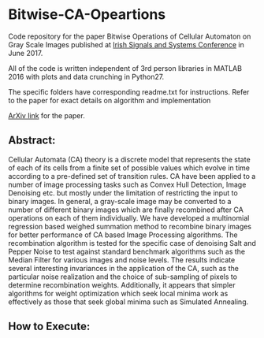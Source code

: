# Bitwise-CA-Opeartions
Code repository for the paper Bitwise Operations of Cellular Automaton on Gray Scale Images published at [Irish Signals and Systems Conference](http://www.issc.ie/site/view/7/) in June 2017.

All of the code is written independent of 3rd person libraries in MATLAB 2016 with plots and data crunching in Python27.

The specific folders have corresponding readme.txt for instructions. Refer to the paper for exact details on algorithm and implementation 

[ArXiv link](https://arxiv.org/abs/1705.07080) for the paper. 

## Abstract:

Cellular Automata (CA) theory is a discrete model that represents the state of each of its cells from a finite set of possible values which evolve in time according to a pre-defined set of transition rules. CA have been applied to a number of image processing tasks such as Convex Hull Detection, Image Denoising etc. but mostly under the limitation of restricting the input to binary images. In general, a gray-scale image may be converted to a number of different binary images which are finally recombined after CA operations on each of them individually. We have developed a multinomial regression based weighed summation method to recombine binary images for better performance of CA based Image Processing algorithms. The recombination algorithm is tested for the specific case of denoising Salt and Pepper Noise to test against standard benchmark algorithms such as the Median Filter for various images and noise levels. The results indicate several interesting invariances in the application of the CA, such as the particular noise realization and the choice of sub-sampling of pixels to determine recombination weights. Additionally, it appears that simpler algorithms for weight optimization which seek local minima work as effectively as those that seek global minima such as Simulated Annealing.

## How to Execute: 
